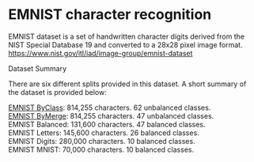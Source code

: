 # EMNIST character recognition
EMNIST dataset is a set of handwritten character digits derived from the NIST Special Database 19  and converted to a 28x28 pixel image format. https://www.nist.gov/itl/iad/image-group/emnist-dataset

Dataset Summary

There are six different splits provided in this dataset. A short summary of the dataset is provided below:

[EMNIST ByClass](https://colab.research.google.com/github/Giffy/EMNIST-character-recognition/blob/master/EMNIST_byClass_GPU_.ipynb): 814,255 characters. 62 unbalanced classes.<br>
[EMNIST ByMerge](https://colab.research.google.com/github/Giffy/EMNIST-character-recognition/blob/master/EMNIST_byMerge_GPU_.ipynb): 814,255 characters. 47 unbalanced classes.<br>
EMNIST Balanced:  131,600 characters. 47 balanced classes.<br>
EMNIST Letters: 145,600 characters. 26 balanced classes.<br>
EMNIST Digits: 280,000 characters. 10 balanced classes.<br>
EMNIST MNIST: 70,000 characters. 10 balanced classes.
